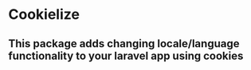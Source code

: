 # Cookielize 

## This package adds changing locale/language functionality to your laravel app using cookies
